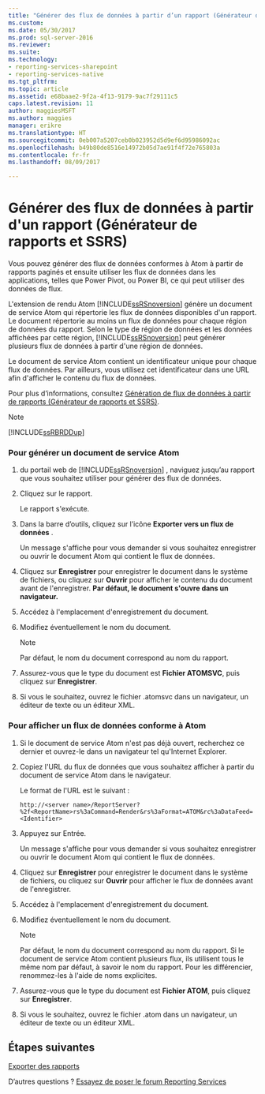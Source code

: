 ```yaml
---
title: "Générer des flux de données à partir d’un rapport (Générateur de rapports et SSRS) | Documents Microsoft"
ms.custom: 
ms.date: 05/30/2017
ms.prod: sql-server-2016
ms.reviewer: 
ms.suite: 
ms.technology:
- reporting-services-sharepoint
- reporting-services-native
ms.tgt_pltfrm: 
ms.topic: article
ms.assetid: e68baae2-9f2a-4f13-9179-9ac7f29111c5
caps.latest.revision: 11
author: maggiesMSFT
ms.author: maggies
manager: erikre
ms.translationtype: HT
ms.sourcegitcommit: 0eb007a5207ceb0b023952d5d9ef6d95986092ac
ms.openlocfilehash: b49b80de8516e14972b05d7ae91f4f72e765803a
ms.contentlocale: fr-fr
ms.lasthandoff: 08/09/2017

---
```


# <a name="generate-data-feeds-from-a-report-report-builder-and-ssrs"></a>Générer des flux de données à partir d'un rapport (Générateur de rapports et SSRS)

Vous pouvez générer des flux de données conformes à Atom à partir de rapports paginés et ensuite utiliser les flux de données dans les applications, telles que Power Pivot, ou Power BI, ce qui peut utiliser des données de flux.  
  
 L'extension de rendu Atom [!INCLUDE[ssRSnoversion](../../includes/ssrsnoversion-md.md)] génère un document de service Atom qui répertorie les flux de données disponibles d'un rapport. Le document répertorie au moins un flux de données pour chaque région de données du rapport. Selon le type de région de données et les données affichées par cette région, [!INCLUDE[ssRSnoversion](../../includes/ssrsnoversion-md.md)] peut générer plusieurs flux de données à partir d'une région de données.  
  
 Le document de service Atom contient un identificateur unique pour chaque flux de données. Par ailleurs, vous utilisez cet identificateur dans une URL afin d'afficher le contenu du flux de données.  
  
 Pour plus d’informations, consultez [Génération de flux de données à partir de rapports &#40;Générateur de rapports et SSRS&#41;](../../reporting-services/report-builder/generating-data-feeds-from-reports-report-builder-and-ssrs.md).  
  
> [!NOTE]  
>  [!INCLUDE[ssRBRDDup](../../includes/ssrbrddup-md.md)]  
  
### <a name="to-generate-an-atom-service-document"></a>Pour générer un document de service Atom  
  
1.  du portail web de [!INCLUDE[ssRSnoversion](../../includes/ssrsnoversion-md.md)] , naviguez jusqu’au rapport que vous souhaitez utiliser pour générer des flux de données.  
  
2.  Cliquez sur le rapport.  
  
     Le rapport s'exécute.  
  
3.  Dans la barre d’outils, cliquez sur l’icône **Exporter vers un flux de données** .  
  
     Un message s'affiche pour vous demander si vous souhaitez enregistrer ou ouvrir le document Atom qui contient le flux de données.  
  
4.  Cliquez sur **Enregistrer** pour enregistrer le document dans le système de fichiers, ou cliquez sur **Ouvrir** pour afficher le contenu du document avant de l'enregistrer. **Par défaut, le document s'ouvre dans un navigateur.**  
  
5.  Accédez à l'emplacement d'enregistrement du document.  
  
6.  Modifiez éventuellement le nom du document.  
  
    > [!NOTE]  
    >  Par défaut, le nom du document correspond au nom du rapport.  
  
7.  Assurez-vous que le type du document est **Fichier ATOMSVC**, puis cliquez sur **Enregistrer**.  
  
8.  Si vous le souhaitez, ouvrez le fichier .atomsvc dans un navigateur, un éditeur de texte ou un éditeur XML.  
  
### <a name="to-view-an-atom-compliant-data-feed"></a>Pour afficher un flux de données conforme à Atom  
  
1.  Si le document de service Atom n'est pas déjà ouvert, recherchez ce dernier et ouvrez-le dans un navigateur tel qu'Internet Explorer.  
  
2.  Copiez l'URL du flux de données que vous souhaitez afficher à partir du document de service Atom dans le navigateur.  
  
     Le format de l'URL est le suivant :  
  
     `http://<server name>/ReportServer?%2f<ReportName>rs%3aCommand=Render&rs%3aFormat=ATOM&rc%3aDataFeed=<Identifier>`  
  
3.  Appuyez sur Entrée.  
  
     Un message s'affiche pour vous demander si vous souhaitez enregistrer ou ouvrir le document Atom qui contient le flux de données.  
  
4.  Cliquez sur **Enregistrer** pour enregistrer le document dans le système de fichiers, ou cliquez sur **Ouvrir** pour afficher le flux de données avant de l'enregistrer.  
  
5.  Accédez à l'emplacement d'enregistrement du document.  
  
6.  Modifiez éventuellement le nom du document.  
  
    > [!NOTE]  
    >  Par défaut, le nom du document correspond au nom du rapport. Si le document de service Atom contient plusieurs flux, ils utilisent tous le même nom par défaut, à savoir le nom du rapport. Pour les différencier, renommez-les à l'aide de noms explicites.  
  
7.  Assurez-vous que le type du document est **Fichier ATOM**, puis cliquez sur **Enregistrer**.  
  
8.  Si vous le souhaitez, ouvrez le fichier .atom dans un navigateur, un éditeur de texte ou un éditeur XML.  

## <a name="next-steps"></a>Étapes suivantes

[Exporter des rapports](../../reporting-services/report-builder/export-reports-report-builder-and-ssrs.md)  

D’autres questions ? [Essayez de poser le forum Reporting Services](http://go.microsoft.com/fwlink/?LinkId=620231)
